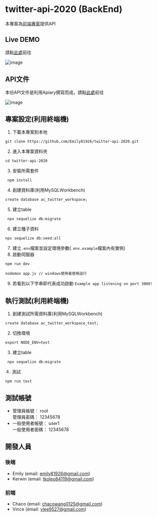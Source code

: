 # twitter-api-2020 (BackEnd)
本專案為[前端專案](https://emily81926.github.io/twitter-front-end-vue/)提供API

## Live DEMO
請點[此處](https://emily81926.github.io/twitter-front-end-vue/)前往  

![image](https://github.com/Emily81926/twitter-api-2020/blob/e3bb73328ab01ac4d01ab319cf2e02810c0d735b/public/home%20page.png)

## API文件
本份API文件是利用Apiary撰寫而成，請點[此處](https://simpletwitterapi3.docs.apiary.io/#reference)前往  

![image](https://github.com/Emily81926/twitter-api-2020/blob/e3bb73328ab01ac4d01ab319cf2e02810c0d735b/public/API%20document.png)

## 專案設定(利用終端機)
1. 下載本專案到本地
```
git clone https://github.com/Emily81926/twitter-api-2020.git
```
2. 進入本專案資料夾
```
cd twitter-api-2020
```
3. 安裝所需套件
```
 npm install
```
4. 創建資料庫(利用MySQLＷorkbench)
```
create database ac_twitter_workspace;
```
5. 建立table
```
 npx sequelize db:migrate
```
6. 建立種子資料
```
npx sequelize db:seed:all
```
7. 建立`.env`檔案並設定環境參數(`.env.example`檔案內有實例)
8. 啟動伺服器
```
npm run dev  

nodemon app.js // windows使用者使用這行
```
9. 若看到以下字串即代表成功啟動
`Example app listening on port 3000!`

## 執行測試(利用終端機)
1. 創建測試所需資料庫(利用MySQLＷorkbench)
```
create database ac_twitter_workspace_test;
```
2. 切換環境
```
export NODE_ENV=test
```
3. 建立table
```
 npx sequelize db:migrate
```
４. 測試
```
npm run test
```
## 測試帳號
* 管理員帳號： root  
  管理員密碼： 12345678
* 一般使用者帳號： user1  
  一般使用者密碼： 12345678

## 開發人員
### 後端
* Emily (email: emily81926@gmail.com)
* Kerwin (email: tkoleo84119@gmail.com)
### 前端
* Chaco (email: chacowang0125@gmail.com)
* Vince (email: vlee9527@gmail.com)
